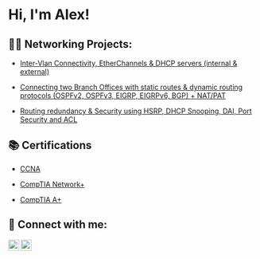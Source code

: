 <h1>Hi, I'm Alex!</h1>

<h2>👨‍💻 Networking Projects:</h2>

- [Inter-Vlan Connectivity, EtherChannels & DHCP servers (internal & external)](https://github.com/ConstantinAlexandruOneata/NetworkingProjects/blob/main/Inter-Vlan%20Connectivity%2C%20EtherChannels%20%26%20DHCP%20servers%20(internal%20%26%20external).md)


- [Connecting two Branch Offices with static routes & dynamic routing protocols (OSPFv2, OSPFv3, EIGRP, EIGRPv6, BGP) + NAT/PAT](https://github.com/ConstantinAlexandruOneata/NetworkingProjects/blob/main/Connecting%20two%20Branch%20Offices%20with%20static%20routes%20%26%20dynamic%20routing%20protocols%20(OSPFv2%2C%20OSPFv3%2C%20EIGRP%2C%20EIGRPv6%2C%20BGP)%20%2B%20NAT%5CPAT.md)


- [Routing redundancy & Security using HSRP, DHCP Snooping, DAI, Port Security and ACL](https://github.com/ConstantinAlexandruOneata/NetworkingProjects/blob/main/Routing%20redundancy%20%26%20Security%20using%20HSRP%2C%20DHCP%20Snooping%2C%20DAI%2C%20Port%20Security%20and%20ACL.md)


<h2>📚 Certifications </h2>

- [CCNA](https://cp.certmetrics.com/cisco/en/public/verify/credential/17853049fd8f4930a385decb3520225c)


- [CompTIA Network+](https://www.credly.com/badges/48853822-e36a-4d6c-89d8-26972c4dddd3)


- [CompTIA A+](https://www.credly.com/badges/d3ec815a-6f38-4d63-908b-794d99ee90f3)

<h2> 🤳 Connect with me:</h2>

[<img align="left" alt="AlexandruOneata | Facebook" width="22px" src="https://cdn.jsdelivr.net/npm/simple-icons@v3/icons/facebook.svg" />][Facebook]
[<img align="left" alt="AlexandruOneata | LinkedIn" width="22px" src="https://cdn.jsdelivr.net/npm/simple-icons@v3/icons/linkedin.svg" />][LinkedIn]

[Facebook]: https://www.facebook.com/alexandru.oneata01
[LinkedIn]: https://www.linkedin.com/in/alexandru-constantin-oneata-a6a1b9161/
